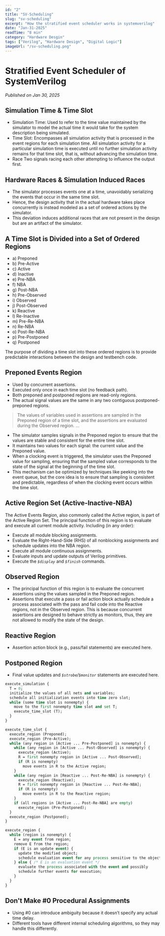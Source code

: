 ```yaml
---
id: "2"
title: "SV-Scheduling"
slug: "sv-scheduling"
excerpt: "How the stratified event scheduler works in systemverilog"
date: "Jan-31-2025"
readTime: "8 min"
category: "Hardware Desgin"
tags: ["Verilog", "Hardware Design", "Digital Logic"]
imageUrl: "/sv-scheduling.png"
---
```



# Stratified Event Scheduler of SystemVerilog

*Published on Jan 30, 2025*

## Simulation Time & Time Slot

- Simulation Time: Used to refer to the time value maintained by the simulator to model the actual time it would take for the system description being simulated.
- Time Slot: Encompasses all simulation activity that is processed in the event regions for each simulation time. All simulation activity for a particular simulation time is executed until no further simulation activity remains for that time slot, that is, without advancing the simulation time.
- Race Two signals racing each other attempting to influence the output first.

## Hardware Races & Simulation Induced Races

- The simulator processes events one at a time, unavoidably serializing the events that occur in the same time slot.
- Hence, the design activity that in the actual hardware takes place concurrently is instead modeled as a set of ordered actions by the simulator.
- This deviation induces additional races that are not present in the design but are an artifact of the simulator.

## A Time Slot is Divided into a Set of Ordered Regions

- a) Preponed
- b) Pre-Active
- c) Active
- d) Inactive
- e) Pre-NBA
- f) NBA
- g) Post-NBA
- h) Pre-Observed
- i) Observed
- j) Post-Observed
- k) Reactive
- l) Re-Inactive
- m) Pre-Re-NBA
- n) Re-NBA
- o) Post-Re-NBA
- p) Pre-Postponed
- q) Postponed

The purpose of dividing a time slot into these ordered regions is to provide predictable interactions between the design and testbench code.

## Preponed Events Region

- Used by concurrent assertions.
- Executed only once in each time slot (no feedback path).
- Both preponed and postponed regions are read-only regions.
- The actual signal values are the same in any two contiguous postponed-preponed regions.

> The values of variables used in assertions are sampled in the Preponed region of a time slot, and the assertions are evaluated during the Observed region. ...

- The simulator samples signals in the Preponed region to ensure that the values are stable and consistent for the entire time slot.
- It maintains two values for each signal: the current value and the Preponed value.
- When a clocking event is triggered, the simulator uses the Preponed value for sampling, ensuring that the sampled value corresponds to the state of the signal at the beginning of the time slot.
- This mechanism can be optimized by techniques like peeking into the event queue, but the core idea is to ensure that sampling is consistent and predictable, regardless of when the clocking event occurs within the time slot.

## Active Region Set (Active-Inactive-NBA)

The Active Events Region, also commonly called the Active region, is part of the Active Region Set. The principal function of this region is to evaluate and execute all current module activity. Including (in any order):

- Execute all module blocking assignments.
- Evaluate the Right-Hand-Side (RHS) of all nonblocking assignments and schedule updates into the NBA region.
- Execute all module continuous assignments.
- Evaluate inputs and update outputs of Verilog primitives.
- Execute the *`$display`* and *`$finish`* commands.

## Observed Region

- The principal function of this region is to evaluate the concurrent assertions using the values sampled in the Preponed region.
- Assertions that execute a pass or fail action block actually schedule a process associated with the pass and fail code into the Reactive regions, not in the Observed region. This is because concurrent assertions are designed to behave strictly as monitors, thus, they are not allowed to modify the state of the design.

## Reactive Region

- Assertion action block (e.g., pass/fail statements) are executed here.

## Postponed Region

- Final value updates and *`$strobe`/`$monitor`* statements are executed here.

```systemverilog
execute_simulation {
  T = 0;
  initialize the values of all nets and variables;
  schedule all initialization events into time zero slot;
  while (some time slot is nonempty) {
    move to the first nonempty time slot and set T;
    execute_time_slot (T);
  }
}

execute_time_slot {
  execute_region (Preponed);
  execute_region (Pre-Active);
  while (any region in [Active ... Pre-Postponed] is nonempty) {
    while (any region in [Active ... Post-Observed] is nonempty) {
      execute_region (Active);
      R = first nonempty region in [Active ... Post-Observed];
      if (R is nonempty)
        move events in R to the Active region;
    }
    while (any region in [Reactive ... Post-Re-NBA] is nonempty) {
      execute_region (Reactive);
      R = first nonempty region in [Reactive ... Post-Re-NBA];
      if (R is nonempty)
        move events in R to the Reactive region;
    }
    if (all regions in [Active ... Post-Re-NBA] are empty)
      execute_region (Pre-Postponed);
  }
  execute_region (Postponed);
}

execute_region {
  while (region is nonempty) {
    E = any event from region;
    remove E from the region;
    if (E is an update event) {
      update the modified object;
      schedule evaluation event for any process sensitive to the object;
    } else { /* E is an evaluation event */
      evaluate the process associated with the event and possibly
      schedule further events for execution;
    }
  }
}
```

## Don't Make #0 Procedural Assignments
- Using #0 can introduce ambiguity because it doesn’t specify any actual time delay.
- Different tools have different internal scheduling algorithms, so they may handle this differently.